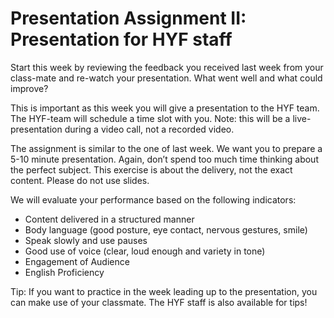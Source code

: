 # Presentation Assignment II: Presentation for HYF staff

Start this week by reviewing the feedback you received last week from your class-mate and re-watch your presentation. What went well and what could improve? 

This is important as this week you will give a presentation to the HYF team. The HYF-team will schedule a time slot with you. Note: this will be a live-presentation during a video call, not a recorded video.

The assignment is similar to the one of last week. We want you to prepare a 5-10 minute presentation. Again, don’t spend too much time thinking about the perfect subject. This exercise is about the delivery, not the exact content. Please do not use slides. 

We will evaluate your performance based on the following indicators:
- Content delivered in a structured manner
- Body language (good posture, eye contact, nervous gestures, smile)
- Speak slowly and use pauses
- Good use of voice (clear, loud enough and variety in tone)
- Engagement of Audience
- English Proficiency

Tip: If you want to practice in the week leading up to the presentation, you can make use of your classmate. The HYF staff is also available for tips!
